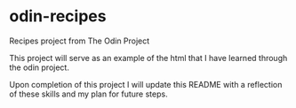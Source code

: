 # odin-recipes
Recipes project from The Odin Project

This project will serve as an example of the html that I have learned through the odin project.

Upon completion of this project I will update this README with a reflection of these skills and my plan for future steps.
